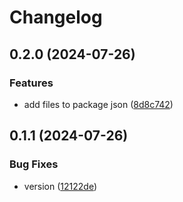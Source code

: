 # Changelog

## 0.2.0 (2024-07-26)


### Features

* add files to package json ([8d8c742](https://github.com/vuki656/style-guide/commit/8d8c7420744665f01cf0d3c21a71da5f98fdf42f))

## 0.1.1 (2024-07-26)


### Bug Fixes

* version ([12122de](https://github.com/vuki656/style-guide/commit/12122de06b0496aafbe09132fe9e1074966941ae))
